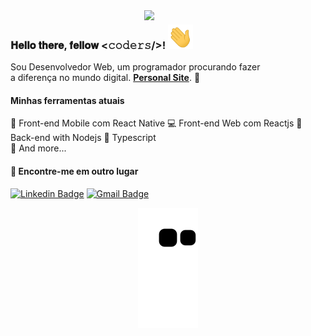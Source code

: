 
<a href="https://app.daily.dev/maarcusvinicius" target="_blank">
    <img
      width="290"
      align="right"
      src="https://api.daily.dev/devcards/c3599094123846efab91663d6921177d.png?r=urw"
    />
  </a>

### 𝐇𝐞𝐥𝐥𝐨 𝐭𝐡𝐞𝐫𝐞, 𝐟𝐞𝐥𝐥𝐨𝐰 <𝚌𝚘𝚍𝚎𝚛𝚜/>! <img width="40" src="https://raw.githubusercontent.com/ABSphreak/ABSphreak/master/gifs/Hi.gif">

Sou Desenvolvedor Web, um programador procurando fazer <br>a diferença no mundo digital. [**Personal Site**](https://marcus-dev.vercel.app/). 🚀

#### Minhas ferramentas atuais
📲 Front-end Mobile com React Native
💻 Front-end Web com Reactjs
📡 Back-end with Nodejs
🔣 Typescript  
🧰 And more...  


#### 💬 Encontre-me em outro lugar

[![Linkedin Badge](https://img.shields.io/badge/-Linkedin-blue?style=flat-square&logo=Linkedin&logoColor=white&link=https://www.linkedin.com/in/marcus-vinicius-507718228/)](https://www.linkedin.com/in/marcus-vinicius-507718228/)
[![Gmail Badge](https://img.shields.io/badge/-marcus.editor77@gmail.com-c14438?style=flat-square&logo=Gmail&logoColor=white&link=mailto:marcus.editor77@gmail.com)](marcus.editor77@gmail.com)

<div align="center">
  
  ![Snake animation](https://github.com/maarcusvinicius/maarcusvinicius/blob/output/github-contribution-grid-snake.svg)
  
</div>
  
